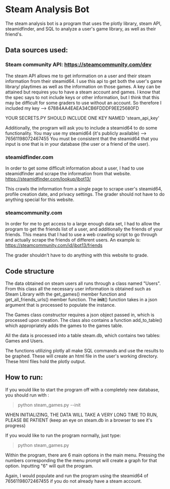 # Steam Analysis Bot
The steam analysis bot is a program that uses the plotly library, steam API, steamidfinder, and SQL to analyze a user's game library, 
as well as their friend's. 

## Data sources used:
### Steam community API: https://steamcommunity.com/dev
The steam API allows me to get information on a user and their steam information from their steamid64. I use this api to get both the user's
game library/ playtimes as well as the information on those games.
A key can be attained but requires you to have a steam account and games. I know that the spec says to not include keys or other information, 
but I think that this may be difficult for some graders to use without an account. So therefore I included my key --> 67884AA4EAEA34CB6FDDDF9EE25680FD

YOUR SECRETS.PY SHOULD INCLUDE ONE KEY NAMED 'steam_api_key' 

Additionally, the program will ask you to include a steamid64 to do some functionality. You may use my steamid64 (it's publicly available) --> 76561198072467455
You must be consistent that the steamid64 that you input is one that is in your database (the user or a friend of the user).

### steamidfinder.com
In order to get some difficult information about a user, I had to use steamidfinder and scrape the information from that website. 
https://steamidfinder.com/lookup/jbot13/

This crawls the information from a single page to scrape user's steamid64, profile creation date, and privacy settings. The grader should not have to do anything special for this website. 

### steamcommunity.com
In order for me to get access to a large enough data set, I had to allow the program to get the friends list of a user, and additionally
the friends of your friends. This means that I had to use a web crawling script to go through and actually scrape the friends of different
users.
An example is: https://steamcommunity.com/id/jbot13/friends

The grader shouldn't have to do anything with this website to grade. 

## Code structure
The data obtained on steam users all runs through a class named "Users". From this class all the necessary user information is obtained
such as Steam Library with the get_games() member function and get_all_friends_urls() member function. The __init__() function takes
in a json argument that is processed to populate the instance. 

The Games class constructor requires a json object passed in, which is processed upon creation. The class also contains a function add_to_table()
which appropriately adds the games to the games table.

All the data is processed into a table steam.db, which contains two tables: Games and Users. 

The functions utilizing plotly all make SQL commands and use the results to be graphed. These will create an html file in the user's working directory. These html files hold the plotly output.


## How to run:

If you would like to start the program off with a completely new database, you should run with :
> python steam_games.py --init

WHEN INITIALIZING, THE DATA WILL TAKE A VERY LONG TIME TO RUN, PLEASE BE PATIENT (keep an eye on steam.db in a browser to see it's progress)

If you would like to run the program normally, just type: 
> python steam_games.py

Within the program, there are 6 main options in the main menu. Pressing the numbers corresponding the the menu prompt will create a graph for that option. 
Inputting "6" will quit the program. 

Again, I would populate and run the program using the steamid64 of 76561198072467455 if you do not already have a steam account. 


